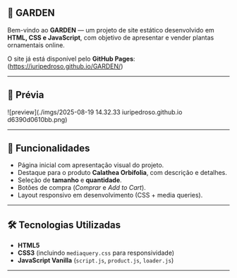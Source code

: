 ## 🌱 GARDEN

Bem-vindo ao **GARDEN** — um projeto de site estático desenvolvido em **HTML, CSS e JavaScript**, com objetivo de apresentar e vender plantas ornamentais online.  

O site já está disponível pelo **GitHub Pages**:  
(https://iuripedroso.github.io/GARDEN/)

---

## 📸 Prévia

![preview](./imgs/2025-08-19 14.32.33 iuripedroso.github.io d6390d0610bb.png)  

---

## 🚀 Funcionalidades

- Página inicial com apresentação visual do projeto.  
- Destaque para o produto **Calathea Orbifolia**, com descrição e detalhes.  
- Seleção de **tamanho** e **quantidade**.  
- Botões de compra (*Comprar* e *Add to Cart*).  
- Layout responsivo em desenvolvimento (CSS + media queries).  

---

## 🛠️ Tecnologias Utilizadas

- **HTML5**
- **CSS3** (incluindo `mediaquery.css` para responsividade)
- **JavaScript Vanilla** (`script.js`, `product.js`, `loader.js`)

---

